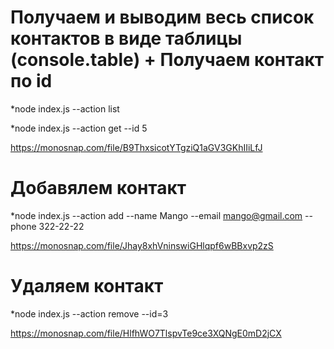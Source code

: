 # Получаем и выводим весь список контактов в виде таблицы (console.table) + Получаем контакт по id

\*node index.js --action list

\*node index.js --action get --id 5

https://monosnap.com/file/B9ThxsicotYTgziQ1aGV3GKhIIiLfJ

# Добавялем контакт

\*node index.js --action add --name Mango --email mango@gmail.com --phone 322-22-22

https://monosnap.com/file/Jhay8xhVninswiGHlqpf6wBBxvp2zS

# Удаляем контакт

\*node index.js --action remove --id=3

https://monosnap.com/file/HlfhWO7TlspvTe9ce3XQNgE0mD2jCX
